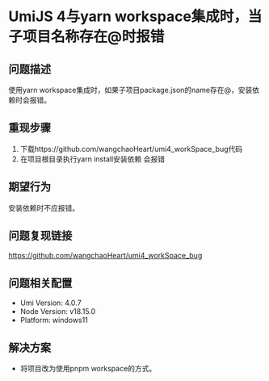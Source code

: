 # UmiJS 4与yarn workspace集成时，当子项目名称存在@时报错

## 问题描述

使用yarn workspace集成时，如果子项目package.json的name存在@，安装依赖时会报错。

## 重现步骤

1. 下载https://github.com/wangchaoHeart/umi4_workSpace_bug代码
2. 在项目根目录执行yarn install安装依赖
   会报错

## 期望行为

安装依赖时不应报错。

## 问题复现链接

https://github.com/wangchaoHeart/umi4_workSpace_bug

## 问题相关配置

- Umi Version: 4.0.7
- Node Version: v18.15.0
- Platform: windows11

## 解决方案

- 将项目改为使用pnpm workspace的方式。
